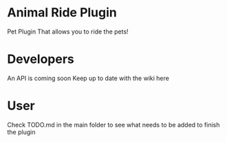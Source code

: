 Animal Ride Plugin
==================
Pet Plugin That allows you to ride the pets!

Developers
==========
An API is coming soon
Keep up to date with the wiki here

User
====
Check TODO.md in the main folder to see what needs to be added to finish the plugin 